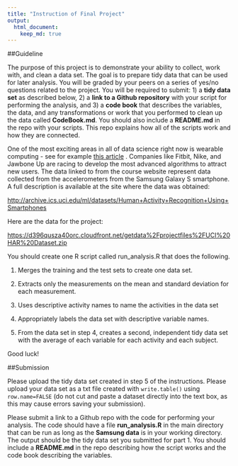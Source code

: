 ```yaml
---
title: "Instruction of Final Project"
output: 
  html_document:
    keep_md: true
---
```


##Guideline

The purpose of this project is to demonstrate your ability to collect, work with, and clean a data set. The goal is to prepare tidy data that can be used for later analysis. You will be graded by your peers on a series of yes/no questions related to the project. You will be required to submit: 1) a **tidy data set** as described below, 2) a **link to a Github repository** with your script for performing the analysis, and 3) a **code book** that describes the variables, the data, and any transformations or work that you performed to clean up the data called **CodeBook.md**. You should also include a **README.md** in the repo with your scripts. This repo explains how all of the scripts work and how they are connected.

One of the most exciting areas in all of data science right now is wearable computing - see for example [this article](http://www.insideactivitytracking.com/data-science-activity-tracking-and-the-battle-for-the-worlds-top-sports-brand/) . Companies like Fitbit, Nike, and Jawbone Up are racing to develop the most advanced algorithms to attract new users. The data linked to from the course website represent data collected from the accelerometers from the Samsung Galaxy S smartphone. A full description is available at the site where the data was obtained:

http://archive.ics.uci.edu/ml/datasets/Human+Activity+Recognition+Using+Smartphones

Here are the data for the project: 

https://d396qusza40orc.cloudfront.net/getdata%2Fprojectfiles%2FUCI%20HAR%20Dataset.zip

You should create one R script called run_analysis.R that does the following.

1. Merges the training and the test sets to create one data set.

2. Extracts only the measurements on the mean and standard deviation for each measurement. 

3. Uses descriptive activity names to name the activities in the data set

4. Appropriately labels the data set with descriptive variable names. 

5. From the data set in step 4, creates a second, independent tidy data set with the average of each variable for each activity and each subject.

Good luck!

##Submission

Please upload the tidy data set created in step 5 of the instructions. Please upload your data set as a txt file created with `write.table()` using `row.name=FALSE` (do not cut and paste a dataset directly into the text box, as this may cause errors saving your submission).

Please submit a link to a Github repo with the code for performing your analysis. The code should have a file **run_analysis.R** in the main directory that can be run as long as the **Samsung data** is in your working directory. The output should be the tidy data set you submitted for part 1. You should include a **README.md** in the repo describing how the script works and the code book describing the variables.
